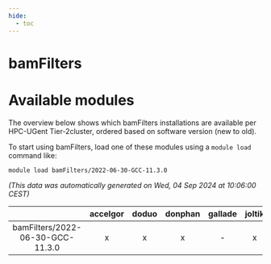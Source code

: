 ```yaml
---
hide:
  - toc
---
```


bamFilters
==========

# Available modules


The overview below shows which bamFilters installations are available per HPC-UGent Tier-2cluster, ordered based on software version (new to old).

To start using bamFilters, load one of these modules using a `module load` command like:

```shell
module load bamFilters/2022-06-30-GCC-11.3.0
```

*(This data was automatically generated on Wed, 04 Sep 2024 at 10:06:00 CEST)*  

| |accelgor|doduo|donphan|gallade|joltik|shinx|skitty|
| :---: | :---: | :---: | :---: | :---: | :---: | :---: | :---: |
|bamFilters/2022-06-30-GCC-11.3.0|x|x|x|-|x|-|x|
